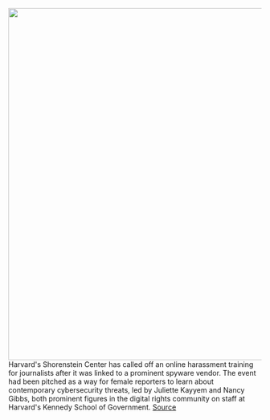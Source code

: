 <img src='https://cdn.vox-cdn.com/thumbor/EBe6ak292-E02v6TrhrKeSM0jF0=/0x0:1100x715/1200x800/filters:focal(462x270:638x446)/cdn.vox-cdn.com/uploads/chorus_image/image/66243835/harvard.0.jpg' width='700px' /><br/>
Harvard's Shorenstein Center has called off an online harassment training for journalists after it was linked to a prominent spyware vendor. The event had been pitched as a way for female reporters to learn about contemporary cybersecurity threats, led by Juliette Kayyem and Nancy Gibbs, both prominent figures in the digital rights community on staff at Harvard's Kennedy School of Government.
<a href='https://www.theverge.com/2020/2/3/21121151/nso-spyware-pegasus-backlash-harvard-shorenstein-center-canceled'> Source <a/>